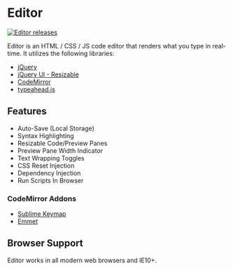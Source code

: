 # Editor

[![Editor releases](https://img.shields.io/github/release/markhillard/Editor.svg)](https://github.com/markhillard/Editor/releases)

Editor is an HTML / CSS / JS code editor that renders what you type in real-time. It utilizes the following libraries:

- [jQuery](http://jquery.com/)
- [jQuery UI - Resizable](https://jqueryui.com/resizable/)
- [CodeMirror](https://codemirror.net/)
- [typeahead.js](https://twitter.github.io/typeahead.js/)

## Features

- Auto-Save (Local Storage)
- Syntax Highlighting
- Resizable Code/Preview Panes
- Preview Pane Width Indicator
- Text Wrapping Toggles
- CSS Reset Injection
- Dependency Injection
- Run Scripts In Browser

### CodeMirror Addons

- [Sublime Keymap](https://codemirror.net/demo/sublime.html)
- [Emmet](https://github.com/emmetio/codemirror)

## Browser Support

Editor works in all modern web browsers and IE10+.
